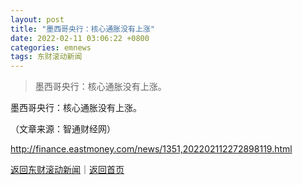```yaml
---
layout: post
title: "墨西哥央行：核心通胀没有上涨"
date: 2022-02-11 03:06:22 +0800
categories: emnews
tags: 东财滚动新闻
---
```

> 墨西哥央行：核心通胀没有上涨。

<p>墨西哥央行：核心通胀没有上涨。</p><p class="em_media">（文章来源：智通财经网）</p>

<http://finance.eastmoney.com/news/1351,202202112272898119.html>

[返回东财滚动新闻](//finews.withounder.com/emnews/)｜[返回首页](//finews.withounder.com/)
